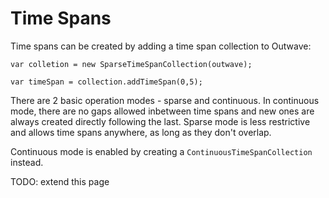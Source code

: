 Time Spans
==========

Time spans can be created by adding a time span collection to Outwave:

```
var colletion = new SparseTimeSpanCollection(outwave);

var timeSpan = collection.addTimeSpan(0,5);

```

There are 2 basic operation modes - sparse and continuous. In continuous mode, there are no gaps allowed inbetween time spans and new ones are always created directly following the last. Sparse mode is less restrictive and allows time spans anywhere, as long as they don't overlap.

Continuous mode is enabled by creating a `ContinuousTimeSpanCollection` instead.

TODO: extend this page
